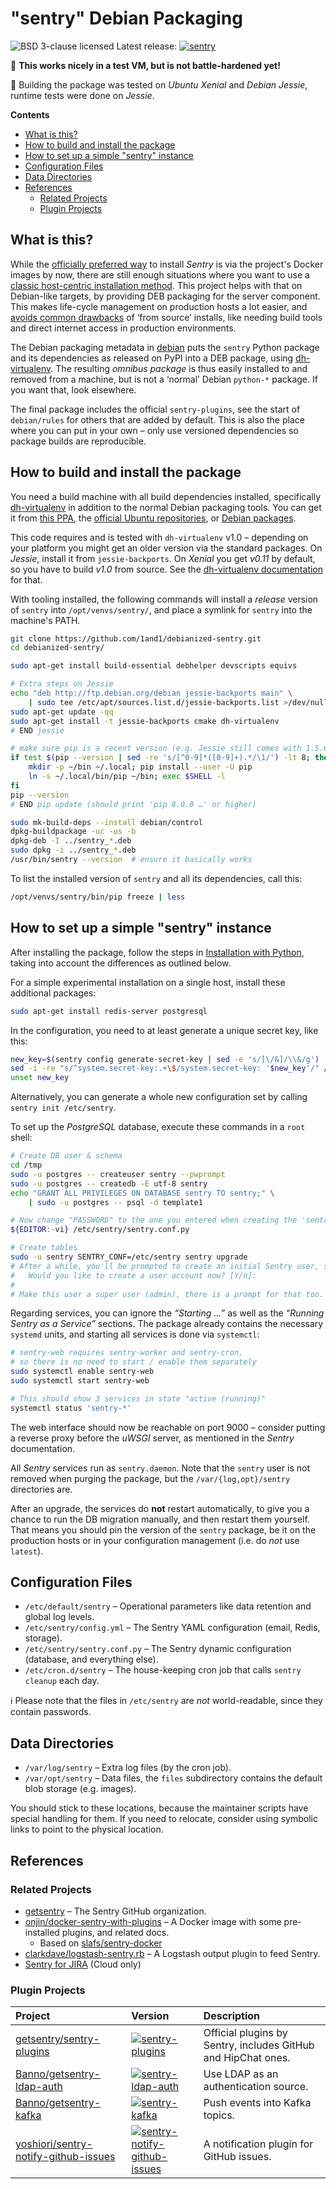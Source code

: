 # "sentry" Debian Packaging

![BSD 3-clause licensed](http://img.shields.io/badge/license-BSD_3--clause-red.svg)
Latest release: [![sentry](http://img.shields.io/pypi/v/sentry.svg)](https://pypi.python.org/pypi/sentry/)

:traffic_light: **This works nicely in a test VM, but is not battle-hardened yet!**

:mag_right: Building the package was tested on *Ubuntu Xenial* and *Debian Jessie*, runtime tests were done on *Jessie*.

**Contents**

 * [What is this?](#what-is-this)
 * [How to build and install the package](#how-to-build-and-install-the-package)
 * [How to set up a simple "sentry" instance](#how-to-set-up-a-simple-sentry-instance)
 * [Configuration Files](#configuration-files)
 * [Data Directories](#data-directories)
 * [References](#references)
   * [Related Projects](#related-projects)
   * [Plugin Projects](#plugin-projects)


## What is this?

While the [officially preferred way](https://github.com/getsentry/onpremise)
to install *Sentry* is via the project's Docker images by now,
there are still enough situations where you want to use a
[classic host-centric installation method](https://docs.sentry.io/server/installation/python/).
This project helps with that on Debian-like targets,
by providing DEB packaging for the server component.
This makes life-cycle management on production hosts a lot easier, and
[avoids common drawbacks](https://nylas.com/blog/packaging-deploying-python/) of ‘from source’ installs,
like needing build tools and direct internet access in production environments.

The Debian packaging metadata in
[debian](https://github.com/1and1/debianized-sentry/tree/master/debian)
puts the `sentry` Python package and its dependencies as released on PyPI into a DEB package,
using [dh-virtualenv](https://github.com/spotify/dh-virtualenv).
The resulting *omnibus package* is thus easily installed to and removed from a machine,
but is not a ‘normal’ Debian `python-*` package. If you want that, look elsewhere.

The final package includes the official ``sentry-plugins``,
see the start of ``debian/rules`` for others that are added by default.
This is also the place where you can put in your own
– only use versioned dependencies so package builds are reproducible.


## How to build and install the package

You need a build machine with all build dependencies installed, specifically
[dh-virtualenv](https://github.com/spotify/dh-virtualenv) in addition to the normal Debian packaging tools.
You can get it from [this PPA](https://launchpad.net/~spotify-jyrki/+archive/ubuntu/dh-virtualenv),
the [official Ubuntu repositories](http://packages.ubuntu.com/search?keywords=dh-virtualenv),
or [Debian packages](https://packages.debian.org/source/sid/dh-virtualenv).

This code requires and is tested with ``dh-virtualenv`` v1.0
– depending on your platform you might get an older version via the standard packages.
On *Jessie*, install it from ``jessie-backports``.
On *Xenial* you get *v0.11* by default, so you have to build *v1.0* from source.
See the [dh-virtualenv documentation](https://dh-virtualenv.readthedocs.io/en/latest/tutorial.html#step-1-install-dh-virtualenv) for that.

With tooling installed,
the following commands will install a *release* version of `sentry` into `/opt/venvs/sentry/`,
and place a symlink for `sentry` into the machine's PATH.

```sh
git clone https://github.com/1and1/debianized-sentry.git
cd debianized-sentry/

sudo apt-get install build-essential debhelper devscripts equivs

# Extra steps on Jessie
echo "deb http://ftp.debian.org/debian jessie-backports main" \
    | sudo tee /etc/apt/sources.list.d/jessie-backports.list >/dev/null
sudo apt-get update -qq
sudo apt-get install -t jessie-backports cmake dh-virtualenv
# END jessie

# make sure pip is a recent version (e.g. Jessie still comes with 1.5.6)
if test $(pip --version | sed -re 's/[^0-9]*([0-9]+).*/\1/') -lt 8; then
    mkdir -p ~/bin ~/.local; pip install --user -U pip
    ln -s ~/.local/bin/pip ~/bin; exec $SHELL -l
fi
pip --version
# END pip update (should print 'pip 8.0.0 …' or higher)

sudo mk-build-deps --install debian/control
dpkg-buildpackage -uc -us -b
dpkg-deb -I ../sentry_*.deb
sudo dpkg -i ../sentry_*.deb
/usr/bin/sentry --version  # ensure it basically works
```

To list the installed version of `sentry` and all its dependencies, call this:

```sh
/opt/venvs/sentry/bin/pip freeze | less
```


## How to set up a simple "sentry" instance

After installing the package, follow the steps in
[Installation with Python](https://docs.sentry.io/server/installation/python/#initializing-the-configuration),
taking into account the differences as outlined below.

For a simple experimental installation on a single host, install these additional packages:

```sh
sudo apt-get install redis-server postgresql
```

In the configuration, you need to at least generate a unique secret key, like this:

```sh
new_key=$(sentry config generate-secret-key | sed -e 's/[\/&]/\\&/g')
sed -i -re "s/^system.secret-key:.+\$/system.secret-key: '$new_key'/" /etc/sentry/config.yml
unset new_key
```

Alternatively, you can generate a whole new configuration set by calling ``sentry init /etc/sentry``.

To set up the *PostgreSQL* database, execute these commands in a ``root`` shell:

```sh
# Create DB user & schema
cd /tmp
sudo -u postgres -- createuser sentry --pwprompt
sudo -u postgres -- createdb -E utf-8 sentry
echo "GRANT ALL PRIVILEGES ON DATABASE sentry TO sentry;" \
    | sudo -u postgres -- psql -d template1

# Now change "PASSWORD" to the one you entered when creating the 'sentry' DB user!
${EDITOR:-vi} /etc/sentry/sentry.conf.py

# Create tables
sudo -u sentry SENTRY_CONF=/etc/sentry sentry upgrade
# After a while, you'll be prompted to create an initial Sentry user, say 'Y'es…
#   Would you like to create a user account now? [Y/n]:
#
# Make this user a super user (admin), there is a prompt for that too.
```

Regarding services, you can ignore the *“Starting …”* as well as the *“Running Sentry as a Service”* sections.
The package already contains the necessary ``systemd`` units, and starting all services is done via ``systemctl``:

```sh
# sentry-web requires sentry-worker and sentry-cron,
# so there is no need to start / enable them separately
sudo systemctl enable sentry-web
sudo systemctl start sentry-web

# This should show 3 services in state "active (running)"
systemctl status 'sentry-*'
```

The web interface should now be reachable on port 9000
– consider putting a reverse proxy before the *uWSGI* server,
as mentioned in the *Sentry* documentation.

All *Sentry* services run as ``sentry.daemon``.
Note that the ``sentry`` user is not removed when purging the package,
but the ``/var/{log,opt}/sentry`` directories are.

After an upgrade, the services do **not** restart automatically,
to give you a chance to run the DB migration manually,
and then restart them yourself.
That means you should pin the version of the ``sentry`` package,
be it on the production hosts or in your configuration management
(i.e. do *not* use ``latest``).


## Configuration Files

 * ``/etc/default/sentry`` – Operational parameters like data retention and global log levels.
 * ``/etc/sentry/config.yml`` – The Sentry YAML configuration (email, Redis, storage).
 * ``/etc/sentry/sentry.conf.py`` – The Sentry dynamic configuration (database, and everything else).
 * ``/etc/cron.d/sentry`` – The house-keeping cron job that calls ``sentry cleanup`` each day.

 :information_source: Please note that the files in ``/etc/sentry`` are *not* world-readable, since they contain passwords.


## Data Directories

 * ``/var/log/sentry`` – Extra log files (by the cron job).
 * ``/var/opt/sentry`` – Data files, the ``files`` subdirectory contains the default blob storage (e.g. images).

You should stick to these locations, because the maintainer scripts have special handling for them.
If you need to relocate, consider using symbolic links to point to the physical location.


## References

### Related Projects

 * [getsentry](https://github.com/getsentry) – The Sentry GitHub organization.
 * [onjin/docker-sentry-with-plugins](https://github.com/onjin/docker-sentry-with-plugins) – A Docker image with some pre-installed plugins, and related docs.
   * Based on [slafs/sentry-docker](https://github.com/slafs/sentry-docker)
 * [clarkdave/logstash-sentry.rb](https://gist.github.com/clarkdave/edaab9be9eaa9bf1ee5f) – A Logstash output plugin to feed Sentry.
 * [Sentry for JIRA](https://marketplace.atlassian.com/plugins/sentry.io.jira_ac/cloud/overview) (Cloud only)


### Plugin Projects

| Project | Version | Description |
|:---|:---|:---|
| [getsentry/sentry-plugins](https://github.com/getsentry/sentry-plugins#sentry-plugins) | [![sentry-plugins](http://img.shields.io/pypi/v/sentry-plugins.svg)](https://pypi.python.org/pypi/sentry-plugins/) | Official plugins by Sentry, includes GitHub and HipChat ones. |
| [Banno/getsentry-ldap-auth](https://github.com/Banno/getsentry-ldap-auth) | [![sentry-ldap-auth](http://img.shields.io/pypi/v/sentry-ldap-auth.svg)](https://pypi.python.org/pypi/sentry-ldap-auth/) | Use LDAP as an authentication source. |
| [Banno/getsentry-kafka](https://github.com/Banno/getsentry-kafka) | [![sentry-kafka](http://img.shields.io/pypi/v/sentry-kafka.svg)](https://pypi.python.org/pypi/sentry-kafka/) | Push events into Kafka topics. |
| [yoshiori/sentry-notify-github-issues](https://github.com/yoshiori/sentry-notify-github-issues) | [![sentry-notify-github-issues](http://img.shields.io/pypi/v/sentry-notify-github-issues.svg)](https://pypi.python.org/pypi/sentry-notify-github-issues/) | A notification plugin for GitHub issues. |
